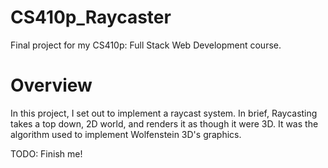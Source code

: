 # CS410p_Raycaster
Final project for my CS410p: Full Stack Web Development course.

# Overview
In this project, I set out to implement a raycast system. In brief,
Raycasting takes a top down, 2D world, and renders it as though it were
3D. It was the algorithm used to implement Wolfenstein 3D's graphics.

TODO: Finish me!
